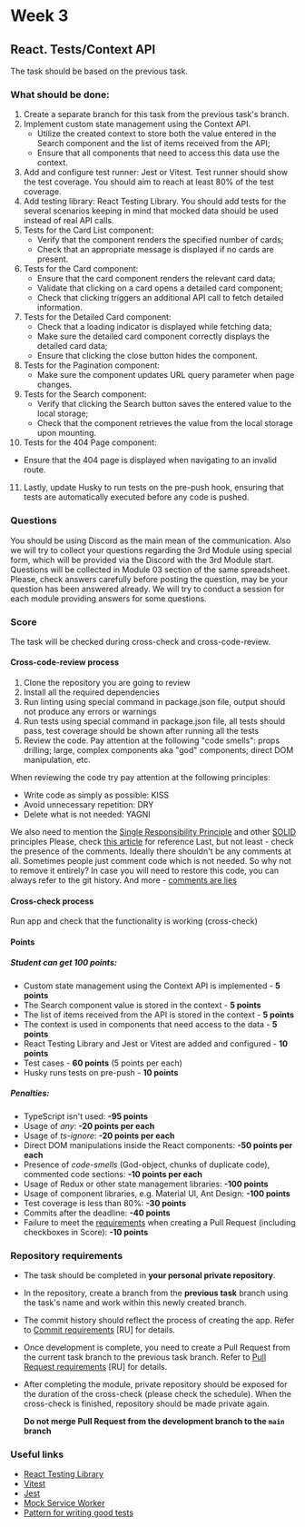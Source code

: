 # Week 3

## React. Tests/Context API

The task should be based on the previous task.

### What should be done:

1. Create a separate branch for this task from the previous task's branch.
2. Implement custom state management using the Context API.
   - Utilize the created context to store both the value entered in the Search component and the list of items received from the API;
   - Ensure that all components that need to access this data use the context.
3. Add and configure test runner: Jest or Vitest. Test runner should show the test coverage. You should aim to reach at least 80% of the test coverage.
4. Add testing library: React Testing Library. You should add tests for the several scenarios keeping in mind that mocked data should be used instead of real API calls.
5. Tests for the Card List component:
   - Verify that the component renders the specified number of cards;
   - Check that an appropriate message is displayed if no cards are present.
6. Tests for the Card component:
   - Ensure that the card component renders the relevant card data;
   - Validate that clicking on a card opens a detailed card component;
   - Check that clicking triggers an additional API call to fetch detailed information.
7. Tests for the Detailed Card component:
   - Check that a loading indicator is displayed while fetching data;
   - Make sure the detailed card component correctly displays the detailed card data;
   - Ensure that clicking the close button hides the component.
8. Tests for the Pagination component:
   - Make sure the component updates URL query parameter when page changes.
9. Tests for the Search component:
   - Verify that clicking the Search button saves the entered value to the local storage;
   - Check that the component retrieves the value from the local storage upon mounting.
10. Tests for the 404 Page component:

- Ensure that the 404 page is displayed when navigating to an invalid route.

11. Lastly, update Husky to run tests on the pre-push hook, ensuring that tests are automatically executed before any code is pushed.

### Questions

You should be using Discord as the main mean of the communication.
Also we will try to collect your questions regarding the 3rd Module using special form, which will be provided via the Discord with the 3rd Module start. Questions will be collected in Module 03 section of the same spreadsheet. Please, check answers carefully before posting the question, may be your question has been answered already.
We will try to conduct a session for each module providing answers for some questions.

### Score

The task will be checked during cross-check and cross-code-review.

#### Cross-code-review process

1. Clone the repository you are going to review
2. Install all the required dependencies
3. Run linting using special command in package.json file, output should not produce any errors or warnings
4. Run tests using special command in package.json file, all tests should pass, test coverage should be shown after running all the tests
5. Review the code. Pay attention at the following "code smells": props drilling; large, complex components aka "god" components; direct DOM manipulation, etc.

When reviewing the code try pay attention at the following principles:

- Write code as simply as possible: KISS
- Avoid unnecessary repetition: DRY
- Delete what is not needed: YAGNI

We also need to mention the [Single Responsibility Principle](https://en.wikipedia.org/wiki/Single-responsibility_principle) and other [SOLID](https://en.wikipedia.org/wiki/SOLID) principles
Please, check [this article](https://dmitripavlutin.com/7-architectural-attributes-of-a-reliable-react-component/) for reference
Last, but not least - check the presence of the comments. Ideally there shouldn't be any comments at all. Sometimes people just comment code which is not needed. So why not to remove it entirely? In case you will need to restore this code, you can always refer to the git history. And more - [comments are lies](https://blog.devgenius.io/code-should-be-the-one-version-of-the-truth-dont-add-comments-b0bcd8631a9a)

#### Cross-check process

Run app and check that the functionality is working (cross-check)

#### Points

##### Student can get 100 points:

- Custom state management using the Context API is implemented - **5 points**
- The Search component value is stored in the context - **5 points**
- The list of items received from the API is stored in the context - **5 points**
- The context is used in components that need access to the data - **5 points**
- React Testing Library and Jest or Vitest are added and configured - **10 points**
- Test cases - **60 points** (5 points per each)
- Husky runs tests on pre-push - **10 points**

##### Penalties:

- TypeScript isn't used: **-95 points**
- Usage of _any_: **-20 points per each**
- Usage of _ts-ignore_: **-20 points per each**
- Direct DOM manipulations inside the React components: **-50 points per each**
- Presence of _code-smells_ (God-object, chunks of duplicate code), commented code sections: **-10 points per each**
- Usage of Redux or other state management libraries: **-100 points**
- Usage of component libraries, e.g. Material UI, Ant Design: **-100 points**
- Test coverage is less than 80%: **-30 points**
- Commits after the deadline: **-40 points**
- Failure to meet the [requirements](https://docs.rs.school/#/pull-request-review-process?id=%d0%a2%d1%80%d0%b5%d0%b1%d0%be%d0%b2%d0%b0%d0%bd%d0%b8%d1%8f-%d0%ba-pull-request-pr) when creating a Pull Request (including checkboxes in Score): **-10 points**

### Repository requirements

- The task should be completed in **your personal private repository**.
- In the repository, create a branch from the **previous task** branch using the task's name and work within this newly created branch.
- The commit history should reflect the process of creating the app. Refer to [Commit requirements](https://docs.rs.school/#/git-convention?id=%D0%A2%D1%80%D0%B5%D0%B1%D0%BE%D0%B2%D0%B0%D0%BD%D0%B8%D1%8F-%D0%BA-%D0%B8%D0%BC%D0%B5%D0%BD%D0%B0%D0%BC-%D0%BA%D0%BE%D0%BC%D0%BC%D0%B8%D1%82%D0%BE%D0%B2) [RU] for details.
- Once development is complete, you need to create a Pull Request from the current task branch to the previous task branch. Refer to [Pull Request requirements](https://docs.rs.school/#/pull-request-review-process?id=%D0%A2%D1%80%D0%B5%D0%B1%D0%BE%D0%B2%D0%B0%D0%BD%D0%B8%D1%8F-%D0%BA-pull-request-pr) [RU] for details.
- After completing the module, private repository should be exposed for the duration of the cross-check (please check the schedule). When the cross-check is finished, repository should be made private again.

  **Do not merge Pull Request from the development branch to the `main` branch**

### Useful links

- [React Testing Library](https://testing-library.com/docs/react-testing-library/intro)
- [Vitest](https://vitest.dev/guide/)
- [Jest](https://jestjs.io/docs/getting-started)
- [Mock Service Worker](https://mswjs.io/docs/)
- [Pattern for writing good tests](https://automationpanda.com/2020/07/07/arrange-act-assert-a-pattern-for-writing-good-tests/)
